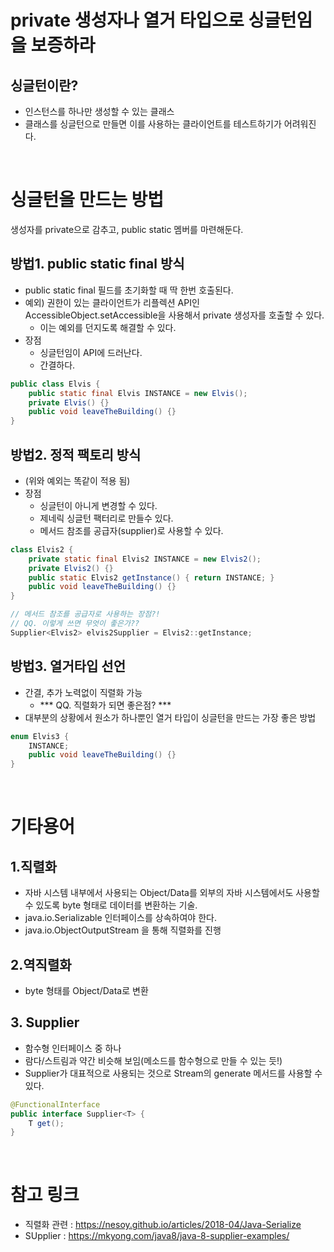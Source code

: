 # private 생성자나 열거 타입으로 싱글턴임을 보증하라

## 싱글턴이란?
- 인스턴스를 하나만 생성할 수 있는 클래스
- 클래스를 싱글턴으로 만들면 이를 사용하는 클라이언트를 테스트하기가 어려워진다. 

</br>

# 싱글턴을 만드는 방법
생성자를 private으로 감추고, public static 멤버를 마련해둔다. 

## 방법1. public static final 방식
- public static final 필드를 초기화할 때 딱 한번 호출된다.
- 예외) 권한이 있는 클라이언트가 리플렉션 API인 AccessibleObject.setAccessible을 사용해서 private 생성자를 호출할 수 있다.
  - 이는 예외를 던지도록 해결할 수 있다.
- 장점
  - 싱글턴임이 API에 드러난다.
  - 간결하다.
```java
public class Elvis {
	public static final Elvis INSTANCE = new Elvis();
	private Elvis() {}
	public void leaveTheBuilding() {}
}
```

## 방법2. 정적 팩토리 방식 
- (위와 예외는 똑같이 적용 됨)
- 장점
  - 싱글턴이 아니게 변경할 수 있다.
  - 제네릭 싱글턴 팩터리로 만들수 있다.
  - 메서드 참조를 공급자(supplier)로 사용할 수 있다. 
```java
class Elvis2 {
	private static final Elvis2 INSTANCE = new Elvis2();
	private Elvis2() {}
	public static Elvis2 getInstance() { return INSTANCE; }
	public void leaveTheBuilding() {}
}

// 메서드 참조를 공급자로 사용하는 장점?! 
// QQ. 이렇게 쓰면 무엇이 좋은가??
Supplier<Elvis2> elvis2Supplier = Elvis2::getInstance;
```

## 방법3. 열거타입 선언
- 간결, 추가 노력없이 직렬화 가능
  - *** QQ. 직렬화가 되면 좋은점? ***
- 대부분의 상황에서 원소가 하나뿐인 열거 타입이 싱글턴을 만드는 가장 좋은 방법
```java
enum Elvis3 {
	INSTANCE;
	public void leaveTheBuilding() {}
}
```

</br>

# 기타용어
## 1.직렬화
- 자바 시스템 내부에서 사용되는 Object/Data를 외부의 자바 시스템에서도 사용할 수 있도록 byte 형태로 데이터를 변환하는 기술.
- java.io.Serializable 인터페이스를 상속하여야 한다.
- java.io.ObjectOutputStream 을 통해 직렬화를 진행

## 2.역직렬화
- byte 형태를 Object/Data로 변환
    
## 3. Supplier 
- 함수형 인터페이스 중 하나
- 람다/스트림과 약간 비슷해 보임(메소드를 함수형으로 만들 수 있는 듯!) 
- Supplier가 대표적으로 사용되는 것으로 Stream의 generate 메서드를 사용할 수 있다.

```java
@FunctionalInterface
public interface Supplier<T> {
    T get();
}
```


</br>

# 참고 링크
- 직렬화 관련 : https://nesoy.github.io/articles/2018-04/Java-Serialize
- SUpplier : https://mkyong.com/java8/java-8-supplier-examples/